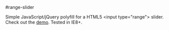 #range-slider

Simple JavaScript/jQuery polyfill for a HTML5 <input type=\"range\"> slider.   
Check out the [demo](http://andreruffert.github.io/range-slider/). Tested in IE8+.
